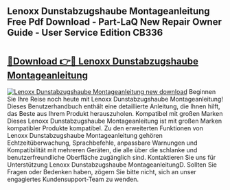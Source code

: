 ## Lenoxx Dunstabzugshaube Montageanleitung Free Pdf Download - Part-LaQ New Repair Owner Guide - User Service Edition CB336

# <h2><a href="http://df8rye.blite.top/?on=Lenoxx+Dunstabzugshaube+Montageanleitung">🔗Download 👉🔴 Lenoxx Dunstabzugshaube Montageanleitung</a></h2>

[![Lenoxx Dunstabzugshaube Montageanleitung new download](https://i.imgur.com/lujVjoI.png)](http://df8rye.blite.top/?on=Lenoxx+Dunstabzugshaube+Montageanleitung)
Beginnen Sie Ihre Reise noch heute mit Lenoxx Dunstabzugshaube Montageanleitung! Dieses Benutzerhandbuch enthält eine detaillierte Anleitung, die Ihnen hilft, das Beste aus Ihrem Produkt herauszuholen. Kompatibel mit großen Marken Dieses Lenoxx Dunstabzugshaube Montageanleitung ist mit großen Marken kompatibler Produkte kompatibel. Zu den erweiterten Funktionen von Lenoxx Dunstabzugshaube Montageanleitung gehören Echtzeitüberwachung, Sprachbefehle, anpassbare Warnungen und Kompatibilität mit mehreren Geräten, die alle über die schlanke und benutzerfreundliche Oberfläche zugänglich sind. Kontaktieren Sie uns für Unterstützung Lenoxx Dunstabzugshaube MontageanleitungD. Sollten Sie Fragen oder Bedenken haben, zögern Sie bitte nicht, sich an unser engagiertes Kundensupport-Team zu wenden.
